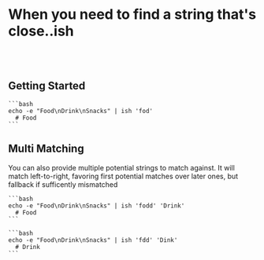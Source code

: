 # When you need to find a string that's close..ish

</br>
</br>


## Getting Started
    ```bash
    echo -e "Food\nDrink\nSnacks" | ish 'fod'
      # Food
    ```

## Multi Matching

  You can also provide multiple potential strings to match against.
  It will match left-to-right, favoring first potential matches over later ones,
  but fallback if sufficently mismatched

    ```bash
    echo -e "Food\nDrink\nSnacks" | ish 'fodd' 'Drink'
      # Food
    ```

    ```bash
    echo -e "Food\nDrink\nSnacks" | ish 'fdd' 'Dink'
      # Drink
    ```
